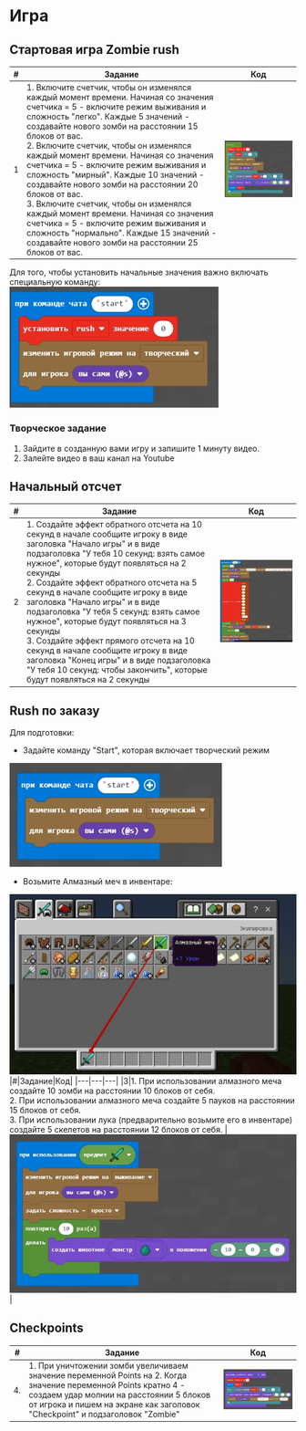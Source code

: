 # Игра
## Стартовая игра Zombie rush
|#|Задание|Код|
|---|---|---|
|1|1. Включите счетчик, чтобы он изменялся каждый момент времени. Начиная со значения счетчика = 5 - включите режим выживания и сложность "легко". Каждые 5 значений - создавайте нового зомби на расстоянии 15 блоков от вас. <br> 2. Включите счетчик, чтобы он изменялся каждый момент времени. Начиная со значения счетчика = 5 - включите режим выживания и сложность "мирный". Каждые 10 значений - создавайте нового зомби на расстоянии 20 блоков от вас.<br> 3. Включите счетчик, чтобы он изменялся каждый момент времени. Начиная со значения счетчика = 5 - включите режим выживания и сложность "нормально". Каждые 15 значений - создавайте нового зомби на расстоянии 25 блоков от вас.|<img src = "img/game01.jpg">|

Для того, чтобы установить начальные значения важно включать специальную команду:  
<img src = "img/game02.jpg">

### Творческое задание
1. Зайдите в созданную вами игру и запишите 1 минуту видео.
2. Залейте видео в ваш канал на Youtube

## Начальный отсчет
|#|Задание|Код|
|---|---|---|
|2|1. Создайте эффект обратного отсчета на 10 секунд в начале сообщите игроку в виде заголовка "Начало игры" и в виде подзаголовка "У тебя 10 секунд: взять самое нужное", которые будут появляться на 2 секунды <br> 2. Создайте эффект обратного отсчета на 5 секунд в начале сообщите игроку в виде заголовка "Начало игры" и в виде подзаголовка "У тебя 5 секунд: взять самое нужное", которые будут появляться на 3 секунды <br> 3. Создайте эффект прямого отсчета на 10 секунд в начале сообщите игроку в виде заголовка "Конец игры" и в виде подзаголовка "У тебя 10 секунд: чтобы закончить", которые будут появляться на 2 секунды|<img src = "img/game03.jpg">|

## Rush по заказу
Для подготовки:
- Задайте команду "Start", которая включает творческий режим  
<img src = "img/game05.jpg">

- Возьмите Алмазный меч в инвентаре:  
<img src = "img/game06.jpg">
|#|Задание|Код|
|---|---|---|
|3|1. При использовании алмазного меча создайте 10 зомби на расстоянии 10 блоков от себя. <br> 2. При использовании алмазного меча создайте 5 пауков на расстоянии 15 блоков от себя.<br> 3. При использовании лука (предварительно возьмите его в инвентаре) создайте 5 скелетов на расстоянии 12 блоков от себя. |<img src = "img/game04.jpg">|


## Checkpoints

|#|Задание|Код|
|---|---|---|
|4.|1. При уничтожении зомби увеличиваем значение переменной Points на 2. Когда значение переменной Points кратно 4 - создаем удар молнии на расстоянии 5 блоков от игрока и пишем на экране как заголовок "Checkpoint" и подзаголовок "Zombie"|<img src = "img/game07.jpg">|